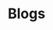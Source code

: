 ---
layout: blog
title: Blogs
permalink: /blog/
excerpt: "Here are all your blogs.
Add some content to describe what you will be blogging about."
header:
  overlay_image: /assets/images/hero_image.jpg
  overlay_filter: 0.7
  caption: "Photo credit: [**Unsplash**](https://unsplash.com)"
author_profile: true
---
